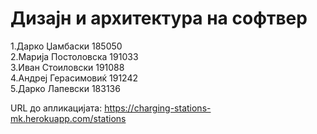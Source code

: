 # Дизајн и архитектура на софтвер

1.Дарко Џамбаски 185050 \
2.Марија Постоловска 191033 \
3.Иван Стоиловски 191088 \
4.Андреј Герасимовиќ 191242 \
5.Дарко Лапевски 183136 

URL до апликацијата: https://charging-stations-mk.herokuapp.com/stations
